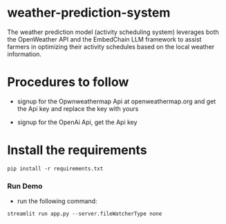 # weather-prediction-system

The weather prediction model (activity scheduling system) leverages both the OpenWeather API and the EmbedChain LLM framework to assist farmers in optimizing their activity schedules based on the local weather information.

# Procedures to follow
- signup for the Opwnweathermap Api at openweathermap.org and get the Api key and replace the key with yours

- signup for the OpenAi Api, get the Api key

# Install the requirements
```
pip install -r requirements.txt
```
### Run Demo
-  run the following command:
```
streamlit run app.py --server.fileWatcherType none